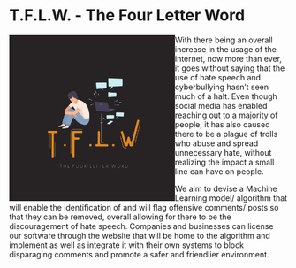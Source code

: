 # T.F.L.W. - The Four Letter Word

<img src="/Logo.jpg" width=300 align=left>


With there being an overall increase in the usage of the internet, now more than ever, it goes without saying that the use of hate speech and cyberbullying hasn’t seen much of a halt. Even though social media has enabled reaching out to a majority of people, it has also caused there to be a plague of trolls who abuse and spread unnecessary hate, without realizing the impact a small line can have on people. 
 
We aim to devise a Machine Learning model/ algorithm that will enable the identification of and will flag offensive comments/ posts so that they can be removed, overall allowing for there to be the discouragement of hate speech. Companies and businesses can license our software through the website that will be home to the algorithm and implement as well as integrate it with their own systems to block disparaging comments and promote a safer and friendlier environment. 
